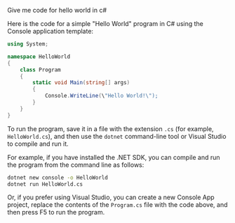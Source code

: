 Give me code for hello world in c#

Here is the code for a simple \"Hello World\" program in C# using the Console application template:

```csharp
using System;

namespace HelloWorld
{
    class Program
    {
        static void Main(string[] args)
        {
            Console.WriteLine(\"Hello World!\");
        }
    }
}
```

To run the program, save it in a file with the extension `.cs` (for example, `HelloWorld.cs`), and then use the `dotnet` command-line tool or Visual Studio to compile and run it.

For example, if you have installed the .NET SDK, you can compile and run the program from the command line as follows:

```bash
dotnet new console -o HelloWorld
dotnet run HelloWorld.cs
```

Or, if you prefer using Visual Studio, you can create a new Console App project, replace the contents of the `Program.cs` file with the code above, and then press F5 to run the program.
